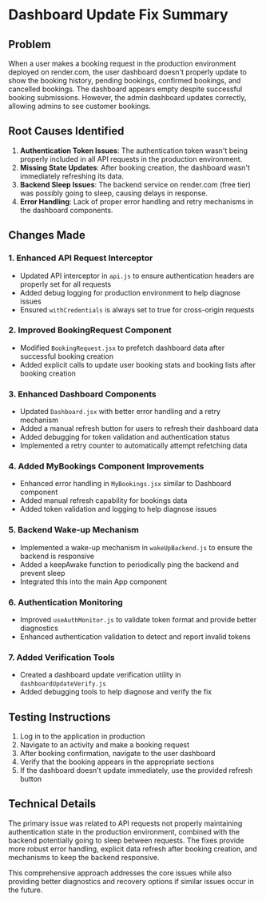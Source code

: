 # Dashboard Update Fix Summary

## Problem
When a user makes a booking request in the production environment deployed on render.com, the user dashboard doesn't properly update to show the booking history, pending bookings, confirmed bookings, and cancelled bookings. The dashboard appears empty despite successful booking submissions. However, the admin dashboard updates correctly, allowing admins to see customer bookings.

## Root Causes Identified
1. **Authentication Token Issues**: The authentication token wasn't being properly included in all API requests in the production environment.
2. **Missing State Updates**: After booking creation, the dashboard wasn't immediately refreshing its data.
3. **Backend Sleep Issues**: The backend service on render.com (free tier) was possibly going to sleep, causing delays in response.
4. **Error Handling**: Lack of proper error handling and retry mechanisms in the dashboard components.

## Changes Made

### 1. Enhanced API Request Interceptor
- Updated API interceptor in `api.js` to ensure authentication headers are properly set for all requests
- Added debug logging for production environment to help diagnose issues
- Ensured `withCredentials` is always set to true for cross-origin requests

### 2. Improved BookingRequest Component
- Modified `BookingRequest.jsx` to prefetch dashboard data after successful booking creation
- Added explicit calls to update user booking stats and booking lists after booking creation

### 3. Enhanced Dashboard Components
- Updated `Dashboard.jsx` with better error handling and a retry mechanism
- Added a manual refresh button for users to refresh their dashboard data
- Added debugging for token validation and authentication status
- Implemented a retry counter to automatically attempt refetching data

### 4. Added MyBookings Component Improvements
- Enhanced error handling in `MyBookings.jsx` similar to Dashboard component
- Added manual refresh capability for bookings data
- Added token validation and logging to help diagnose issues

### 5. Backend Wake-up Mechanism
- Implemented a wake-up mechanism in `wakeUpBackend.js` to ensure the backend is responsive
- Added a keepAwake function to periodically ping the backend and prevent sleep
- Integrated this into the main App component

### 6. Authentication Monitoring
- Improved `useAuthMonitor.js` to validate token format and provide better diagnostics
- Enhanced authentication validation to detect and report invalid tokens

### 7. Added Verification Tools
- Created a dashboard update verification utility in `dashboardUpdateVerify.js`
- Added debugging tools to help diagnose and verify the fix

## Testing Instructions
1. Log in to the application in production
2. Navigate to an activity and make a booking request
3. After booking confirmation, navigate to the user dashboard
4. Verify that the booking appears in the appropriate sections
5. If the dashboard doesn't update immediately, use the provided refresh button

## Technical Details
The primary issue was related to API requests not properly maintaining authentication state in the production environment, combined with the backend potentially going to sleep between requests. The fixes provide more robust error handling, explicit data refresh after booking creation, and mechanisms to keep the backend responsive.

This comprehensive approach addresses the core issues while also providing better diagnostics and recovery options if similar issues occur in the future.
